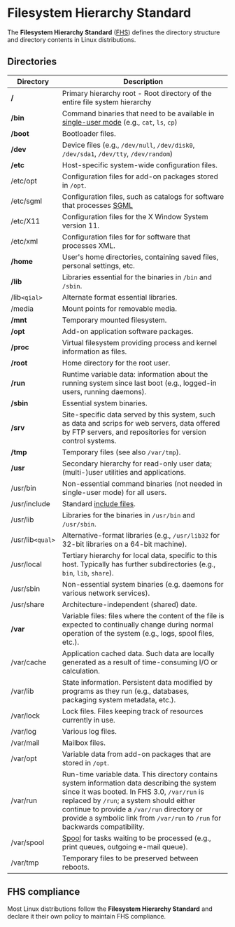 # Filesystem Hierarchy Standard

The **Filesystem Hierarchy Standard** ([FHS](https://en.wikipedia.org/wiki/Filesystem_Hierarchy_Standard)) defines the directory structure and directory contents in Linux distributions.

<!-- ## Directories {{{-->
## Directories

| Directory        | Description                                                                                                                                                                                                                                                                                                          |
| ---------------- | -------------------------------------------------------------------------------------------------------------------------------------------------------------------------------------------------------------------------------------------------------------------------------------------------------------------- |
| **/**            | Primary hierarchy root - Root directory of the entire file system hierarchy                                                                                                                                                                                                                                          |
| **/bin**         | Command binaries that need to be available in [single-user mode](https://en.wikipedia.org/wiki/Single-user_mode) (e.g., `cat`, `ls`, `cp`)                                                                                                                                                                           |
| **/boot**        | Bootloader files.                                                                                                                                                                                                                                                                                                    |
| **/dev**         | Device files (e.g., `/dev/null`, `/dev/disk0`, `/dev/sda1`, `/dev/tty`, `/dev/random`)                                                                                                                                                                                                                               |
| **/etc**         | Host-specific system-wide configuration files.                                                                                                                                                                                                                                                                       |
| /etc/opt         | Configuration files for add-on packages stored in `/opt`.                                                                                                                                                                                                                                                            |
| /etc/sgml        | Configuration files, such as catalogs for software that processes [SGML](https://en.wikipedia.org/wiki/Standard_Generalized_Markup_Language)                                                                                                                                                                         |
| /etc/X11         | Configuration files for the X Window System version 11.                                                                                                                                                                                                                                                              |
| /etc/xml         | Configuration files for for software that processes XML.                                                                                                                                                                                                                                                             |
| **/home**        | User's home directories, containing saved files, personal settings, etc.                                                                                                                                                                                                                                             |
| **/lib**         | Libraries essential for the binaries in `/bin` and `/sbin`.                                                                                                                                                                                                                                                          |
| /lib`<qial>`     | Alternate format essential libraries.                                                                                                                                                                                                                                                                                |
| /media           | Mount points for removable media.                                                                                                                                                                                                                                                                                    |
| **/mnt**         | Temporary mounted filesystem.                                                                                                                                                                                                                                                                                        |
| **/opt**         | Add-on application software packages.                                                                                                                                                                                                                                                                                |
| **/proc**        | Virtual filesystem providing process and kernel information as files.                                                                                                                                                                                                                                                |
| **/root**        | Home directory for the root user.                                                                                                                                                                                                                                                                                    |
| **/run**         | Runtime variable data: information about the running system since last boot (e.g., logged-in users, running daemons).                                                                                                                                                                                                |
| **/sbin**        | Essential system binaries.                                                                                                                                                                                                                                                                                           |
| **/srv**         | Site-specific data served by this system, such as data and scrips for web servers, data offered by FTP servers, and repositories for version control systems.                                                                                                                                                        |
| **/tmp**         | Temporary files (see also `/var/tmp`).                                                                                                                                                                                                                                                                               |
| **/usr**         | Secondary hierarchy for read-only user data; (multi-)user utilities and applications.                                                                                                                                                                                                                                |
| /usr/bin         | Non-essential command binaries (not needed in single-user mode) for all users.                                                                                                                                                                                                                                       |
| /usr/include     | Standard [include files](https://en.wikipedia.org/wiki/Include_directive).                                                                                                                                                                                                                                           |
| /usr/lib         | Libraries for the binaries in `/usr/bin` and `/usr/sbin`.                                                                                                                                                                                                                                                            |
| /usr/lib`<qual>` | Alternative-format libraries (e.g., `/usr/lib32` for 32-bit libraries on a 64-bit machine).                                                                                                                                                                                                                          |
| /usr/local       | Tertiary hierarchy for local data, specific to this host. Typically has further subdirectories (e.g., `bin`, `lib`, `share`).                                                                                                                                                                                        |
| /usr/sbin        | Non-essential system binaries (e.g. daemons for various network services).                                                                                                                                                                                                                                           |
| /usr/share       | Architecture-independent (shared) date.                                                                                                                                                                                                                                                                              |
| **/var**         | Variable files: files where the content of the file is expected to continually change during normal operation of the system (e.g., logs, spool files, etc.).                                                                                                                                                         |
| /var/cache       | Application cached data. Such data are locally generated as a result of time-consuming I/O or calculation.                                                                                                                                                                                                           |
| /var/lib         | State information. Persistent data modified by programs as they run (e.g., databases, packaging system metadata, etc.).                                                                                                                                                                                              |
| /var/lock        | Lock files. Files keeping track of resources currently in use.                                                                                                                                                                                                                                                       |
| /var/log         | Various log files.                                                                                                                                                                                                                                                                                                   |
| /var/mail        | Mailbox files.                                                                                                                                                                                                                                                                                                       |
| /var/opt         | Variable data from add-on packages that are stored in `/opt`.                                                                                                                                                                                                                                                        |
| /var/run         | Run-time variable data. This directory contains system information data describing the system since it was booted. In FHS 3.0, `/var/run` is replaced by `/run`; a system should either continue to provide a `/var/run` directory or provide a symbolic link from `/var/run` to `/run` for backwards compatibility. |
| /var/spool       | [Spool](https://en.wikipedia.org/wiki/Spooling) for tasks waiting to be processed (e.g., print queues, outgoing e-mail queue).                                                                                                                                                                                       |
| /var/tmp         | Temporary files to be preserved between reboots.                                                                                                                                                                                                                                                                     |
<!-- }}} -->

<!-- ## FHS compliance {{{-->
## FHS compliance

Most Linux distributions follow the **Filesystem Hierarchy Standard** and
declare it their own policy to maintain FHS compliance.
<!-- }}} -->
